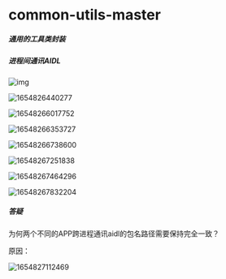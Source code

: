 # common-utils-master
##### 通用的工具类封装

##### 进程间通讯AIDL

![img](E:\Linus\Github\common-utils-master\image\16548262902687.png)

![1654826440277](E:\Linus\Github\common-utils-master\image\1654826440277.png)



![16548266017752](E:\Linus\Github\common-utils-master\image\16548266017752.png)

![16548266353727](E:\Linus\Github\common-utils-master\image\16548266353727.png)



![16548266738600](E:\Linus\Github\common-utils-master\image\16548266738600.png)



![16548267251838](E:\Linus\Github\common-utils-master\image\16548267251838.png)

![16548267464296](E:\Linus\Github\common-utils-master\image\16548267464296.png)

![16548267832204](E:\Linus\Github\common-utils-master\image\16548267832204.png)

##### 答疑

为何两个不同的APP跨进程通讯aidl的包名路径需要保持完全一致？

原因：

![1654827112469](E:\Linus\Github\common-utils-master\image\1654827112469.png)



